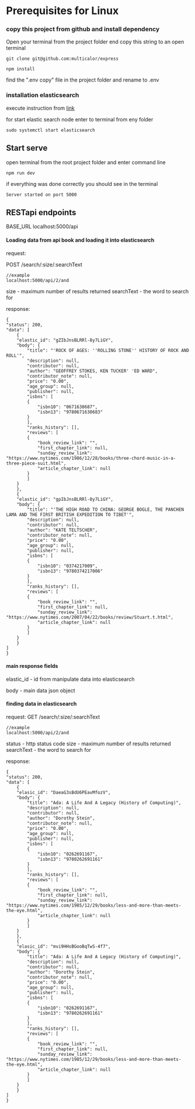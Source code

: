 # Prerequisites for Linux

### copy this project from github and install dependency 

Open your terminal from the project folder end copy this string to an open terminal

    git clone git@github.com:multicalor/express

    npm install

find the ".env copy" file in the project folder and rename to .env

### installation elasticsearch

execute instruction from [link](https://www.digitalocean.com/community/tutorials/how-to-install-and-configure-elasticsearch-on-ubuntu-20-04-ru)

for start elastic search node enter to terminal from eny folder 

    sudo systemctl start elasticsearch

## Start serve 

open terminal from the root project folder and enter command line

    npm run dev


if everything was done correctly you should see in the terminal

    Server started on port 5000

## RESTapi endpoints

BASE_URL
    localhost:5000/api

#### Loading data from api book and loading it into elasticsearch

request:

POST /search/:size/:searchText

    //example
    localhost:5000/api/2/and

size - maximum number of results returned
searchText - the word to search for

response:

    {
    "status": 200,
    "data": [
        {
        "elastic_id": "gZIbJnsBLRRl-8y7LiGY",
        "body": {
            "title": "'ROCK OF AGES: ''ROLLING STONE'' HISTORY OF ROCK AND ROLL'",
            "description": null,
            "contributor": null,
            "author": "GEOFFREY STOKES, KEN TUCKER' 'ED WARD",
            "contributor_note": null,
            "price": "0.00",
            "age_group": null,
            "publisher": null,
            "isbns": [
            {
                "isbn10": "0671630687",
                "isbn13": "9780671630683"
            }
            ],
            "ranks_history": [],
            "reviews": [
            {
                "book_review_link": "",
                "first_chapter_link": null,
                "sunday_review_link": "https://www.nytimes.com/1986/12/28/books/three-chord-music-in-a-three-piece-suit.html",
                "article_chapter_link": null
            }
            ]
        }
        },
        {
        "elastic_id": "gpIbJnsBLRRl-8y7LiGY",
        "body": {
            "title": "'THE HIGH ROAD TO CHINA: GEORGE BOGLE, THE PANCHEN LAMA AND THE FIRST BRITISH EXPEDITION TO TIBET'",
            "description": null,
            "contributor": null,
            "author": "KATE TELTSCHER",
            "contributor_note": null,
            "price": "0.00",
            "age_group": null,
            "publisher": null,
            "isbns": [
            {
                "isbn10": "0374217009",
                "isbn13": "9780374217006"
            }
            ],
            "ranks_history": [],
            "reviews": [
            {
                "book_review_link": "",
                "first_chapter_link": null,
                "sunday_review_link": "https://www.nytimes.com/2007/04/22/books/review/Stuart.t.html",
                "article_chapter_link": null
            }
            ]
        }
        }
    ]
    }
#### main response fields 

elastic_id - id from manipulate data into elasticsearch

body - main data json object

#### finding data in elasticsearch
request:
GET /search/:size/:searchText

    //example
    localhost:5000/api/2/and

status - http status code
size - maximum number of results returned
searchText - the word to search for

response:

    {
    "status": 200,
    "data": [
        {
        "elasic_id": "DaeaG3sBdU6PEavMfozV",
        "body": {
            "title": "Ada: A Life And A Legacy (History of Computing)",
            "description": null,
            "contributor": null,
            "author": "Dorothy Stein",
            "contributor_note": null,
            "price": "0.00",
            "age_group": null,
            "publisher": null,
            "isbns": [
            {
                "isbn10": "0262691167",
                "isbn13": "9780262691161"
            }
            ],
            "ranks_history": [],
            "reviews": [
            {
                "book_review_link": "",
                "first_chapter_link": null,
                "sunday_review_link": "https://www.nytimes.com/1985/12/29/books/less-and-more-than-meets-the-eye.html",
                "article_chapter_link": null
            }
            ]
        }
        },
        {
        "elasic_id": "mvi9HHsBGooBqTwS-4f7",
        "body": {
            "title": "Ada: A Life And A Legacy (History of Computing)",
            "description": null,
            "contributor": null,
            "author": "Dorothy Stein",
            "contributor_note": null,
            "price": "0.00",
            "age_group": null,
            "publisher": null,
            "isbns": [
            {
                "isbn10": "0262691167",
                "isbn13": "9780262691161"
            }
            ],
            "ranks_history": [],
            "reviews": [
            {
                "book_review_link": "",
                "first_chapter_link": null,
                "sunday_review_link": "https://www.nytimes.com/1985/12/29/books/less-and-more-than-meets-the-eye.html",
                "article_chapter_link": null
            }
            ]
        }
        }
    ]
    }








